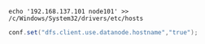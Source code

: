 ```shell
echo '192.168.137.101 node101' >> /c/Windows/System32/drivers/etc/hosts
```

```java
conf.set("dfs.client.use.datanode.hostname","true");
```
